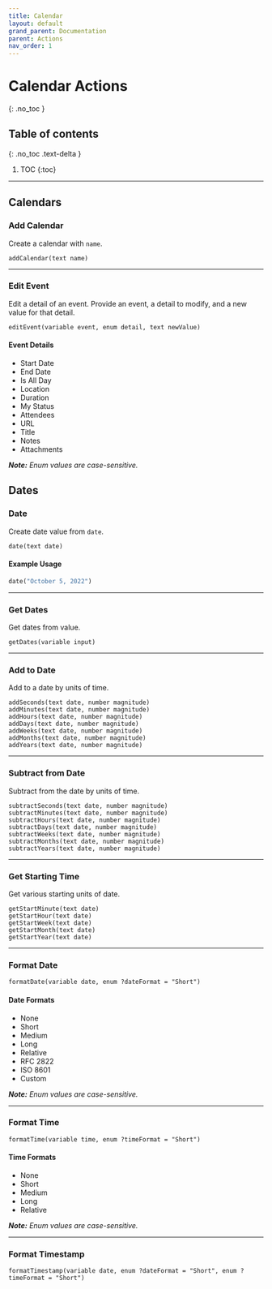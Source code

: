 ```yaml
---
title: Calendar
layout: default
grand_parent: Documentation
parent: Actions
nav_order: 1
---
```


# Calendar Actions
{: .no_toc }

## Table of contents
{: .no_toc .text-delta }

1. TOC
{:toc}

---

## Calendars

### Add Calendar

Create a calendar with `name`.

```
addCalendar(text name)
```

---

### Edit Event

Edit a detail of an event. Provide an event, a detail to modify, and a new value for that detail.

```
editEvent(variable event, enum detail, text newValue)
```

#### Event Details

- Start Date
- End Date
- Is All Day
- Location
- Duration
- My Status
- Attendees
- URL
- Title
- Notes
- Attachments

_**Note:** Enum values are case-sensitive._

## Dates

### Date

Create date value from `date`.

```
date(text date)
```

#### Example Usage

```ruby
date("October 5, 2022")
```

---

### Get Dates

Get dates from value.

```
getDates(variable input)
```

---

### Add to Date

Add to a date by units of time.

```
addSeconds(text date, number magnitude)
addMinutes(text date, number magnitude)
addHours(text date, number magnitude)
addDays(text date, number magnitude)
addWeeks(text date, number magnitude)
addMonths(text date, number magnitude)
addYears(text date, number magnitude)
```

---

### Subtract from Date

Subtract from the date by units of time.

```
subtractSeconds(text date, number magnitude)
subtractMinutes(text date, number magnitude)
subtractHours(text date, number magnitude)
subtractDays(text date, number magnitude)
subtractWeeks(text date, number magnitude)
subtractMonths(text date, number magnitude)
subtractYears(text date, number magnitude)
```

---

### Get Starting Time

Get various starting units of date.

```
getStartMinute(text date)
getStartHour(text date)
getStartWeek(text date)
getStartMonth(text date)
getStartYear(text date)
```

---

### Format Date

```
formatDate(variable date, enum ?dateFormat = "Short")
```

#### Date Formats

- None
- Short
- Medium
- Long
- Relative
- RFC 2822
- ISO 8601
- Custom

_**Note:** Enum values are case-sensitive._

---

### Format Time

```
formatTime(variable time, enum ?timeFormat = "Short")
```

#### Time Formats

- None
- Short
- Medium
- Long
- Relative

_**Note:** Enum values are case-sensitive._

---

### Format Timestamp

```
formatTimestamp(variable date, enum ?dateFormat = "Short", enum ?timeFormat = "Short")
```

